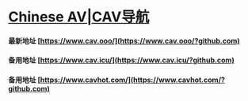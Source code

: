 # [Chinese AV|CAV导航](https://www.cav.ooo/?github.com)
#### 最新地址 [https://www.cav.ooo/](https://www.cav.ooo/?github.com)
#### 备用地址 [https://www.cav.icu/](https://www.cav.icu/?github.com)
#### 备用地址 [https://www.cavhot.com/](https://www.cavhot.com/?github.com)
